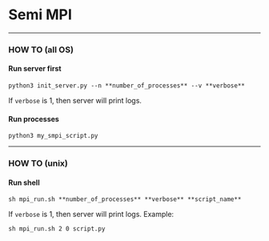 # Semi MPI
---
### HOW TO (all OS)
#### Run server first
```
python3 init_server.py --n **number_of_processes** --v **verbose**
```
If ```verbose``` is 1, then server will print logs.
#### Run processes
```
python3 my_smpi_script.py
```
---
### HOW TO (unix)
#### Run shell
```
sh mpi_run.sh **number_of_processes** **verbose** **script_name**
```
If ```verbose``` is 1, then server will print logs.
Example:
```
sh mpi_run.sh 2 0 script.py
```


